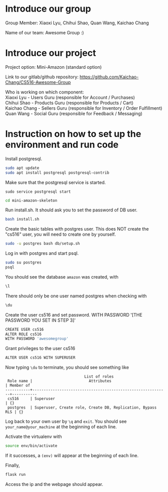 # Introduce our group

Group Member:
Xiaoxi Lyu,
Chihui Shao,
Quan Wang,
Kaichao Chang

Name of our team: Awesome Group :)

# Introduce our project
Project option: Mini-Amazon (standard option) 

Link to our gitlab/github repository:
https://github.com/Kaichao-Chang/CS516-Awesome-Group

Who is working on which component:  
Xiaoxi Lyu - Users Guru (responsible for Account / Purchases)  
Chihui Shao - Products Guru (responsible for Products / Cart)  
Kaichao Chang - Sellers Guru (responsible for Inventory / Order Fulfillment)  
Quan Wang - Social Guru (responsible for Feedback / Messaging)

# Instruction on how to set up the environment and run code

Install postgresql.  
```sh
sudo apt update
sudo apt install postgresql postgresql-contrib
```

Make sure that the postgresql service is started.   
```
sudo service postgresql start
```

```sh
cd mini-amazon-skeleton
```

Run install.sh. It should ask you to set the password of DB user.  
```sh
bash install.sh
```

Create the basic tables with postgres user. This does NOT create the "cs516" user, you will need to create one by yourself.  
```sh
sudo -u postgres bash db/setup.sh
```

Log in with postgres and start psql.  
```sh
sudo su postgres
psql
```

You should see the database `amazon` was created, with  
```sh
\l
```

There should only be one user named postgres when checking with  
```sh
\du 
```

Create the user cs516 and set password.
WITH PASSWORD '[THE PASSWORD YOU SET IN STEP 3]'
```sh
CREATE USER cs516
ALTER ROLE cs516 
WITH PASSWORD 'awesomegroup'
```

Grant privileges to the user cs516
```sh
ALTER USER cs516 WITH SUPERUSER
```

Now typing `\du` to terminate, you should see something like
```
                                   List of roles
 Role name |                         Attributes                         | Member of 
-----------+------------------------------------------------------------+-----------
 cs516     | Superuser                                                  | {}
 postgres  | Superuser, Create role, Create DB, Replication, Bypass RLS | {}
```

Log back to your own user by `\q` and `exit`. You should see `your_name@your_machine` at the beginning of each line. 

Activate the virtualenv with 
```sh
source env/bin/activate
```
If it successes, a `(env)` will appear at the beginning of each line. 

Finally, 
```sh
flask run
```
Access the ip and the webpage should appear. 
